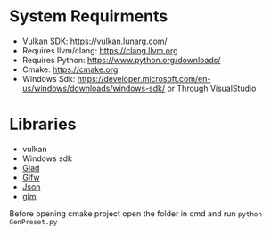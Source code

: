 # System Requirments
- Vulkan SDK: https://vulkan.lunarg.com/
- Requires llvm/clang: https://clang.llvm.org
- Requires Python: https://www.python.org/downloads/
- Cmake: https://cmake.org
- Windows Sdk: https://developer.microsoft.com/en-us/windows/downloads/windows-sdk/ or Through VisualStudio

# Libraries
- vulkan
- Windows sdk
- [Glad](https://github.com/Dav1dde/glad/tree/5bf3eda6da606324999775b88a90ed572202be93)
- [Glfw](https://github.com/glfw/glfw/tree/b35641f4a3c62aa86a0b3c983d163bc0fe36026d)
- [Json](https://github.com/nlohmann/json/tree/b36f4c477c40356a0ae1204b567cca3c2a57d201)
- [glm](https://github.com/g-truc/glm/tree/33b4a621a697a305bc3a7610d290677b96beb181)

Before opening cmake project open the folder in cmd and run ```python GenPreset.py```
